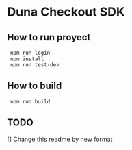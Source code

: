 # Duna Checkout SDK

## How to run proyect

```
 npm run login
 npm install
 npm run test-dev
```

## How to build

```
 npm run build
```

## TODO

[] Change this readme by new format
